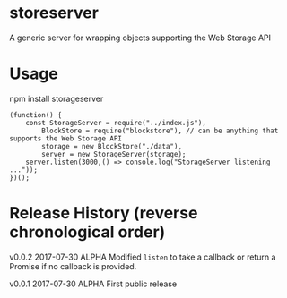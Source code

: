 # storeserver
A generic server for wrapping objects supporting the Web Storage API

# Usage

npm install storageserver


```
(function() {
	const StorageServer = require("../index.js"),
		BlockStore = require("blockstore"), // can be anything that supports the Web Storage API
		storage = new BlockStore("./data"),
		server = new StorageServer(storage);
	server.listen(3000,() => console.log("StorageServer listening ..."));
})();
```


# Release History (reverse chronological order)

v0.0.2 2017-07-30 ALPHA Modified `listen` to take a callback or return a Promise if no callback is provided.

v0.0.1 2017-07-30 ALPHA First public release
